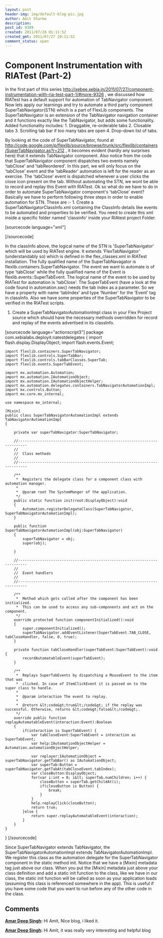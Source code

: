 ```yaml
---
layout: post
header-img: img/default-blog-pic.jpg
author: Amit Sharma
description: 
post_id: 9389
created: 2011/07/28 01:11:52
created_gmt: 2011/07/27 20:11:52
comment_status: open
---
```


# Component Instrumentation with RIATest (Part-2)

In the first part of this series <http://xebee.xebia.in/2011/07/27/component-instrumentation-with-ria-test-part-1/#more-9326> , we discussed how RIATest has a default support for automation of TabNavigator component. Now lets apply our learnings and try to automate a third party component SuperTabNavigator(STN) which is a part of FlexLib components. The SuperTabNavigator is an extension of the TabNavigator navigation container and it functions exactly like the TabNavigator, but adds some functionality. Added functionality includes: 1\. Draggable, re-orderable tabs 2\. Closable tabs 3\. Scrolling tab bar if too many tabs are open 4\. Drop-down list of tabs.

By looking at the code of SuperTabNavigator, found at <http://code.google.com/p/flexlib/source/browse/trunk/src/flexlib/containers/SuperTabNavigator.as?r=212> , it becomes evident (hardly any surprises here) that it extends TabNavigator component. Also notice from the code that SuperTabNavigator component dispatches two events namely 'tabClose' and 'tabReordered'. In this part, we will only focus on the 'tabClose' event and the 'tabReader' automation is left for the reader as an exercise. The 'tabClose' event is dispatched whenever a user clicks the close icon present on the tab. Without automating the STN, we wont be able to record and replay this Event with RIATest. Ok so what do we have to do in order to automate SuperTabNavigator component's 'tabClose' event? Basically we have to perform following three steps in order to enable automation for STN. These are :- 1\. Create a SuperTabNavigatorClassInfo.xml containing the ClassInfo details like events to be automated and properties to be verified. You need to create this xml inside a specific folder named 'classinfo' inside your RIAtest project Folder.

[sourcecode language="xml"]

<AllClasses>  
<ClassInfo Name="SuperTabNavigator" Extends="FlexTabNavigator">  
<Internal Class="flexlib.containers.SuperTabNavigator"/> <Events> <Event Name="tabClose"> <Internal Class="flexlib.events::SuperTabEvent" Type="tabClose"/> <Property Name="tabIndex"> <PropertyType Type="Number"/> </Property> </Event> </Events> <Properties> <Property Name="popUpButtonPolicy" Verify="true"> <PropertyType Type="String" /> </Property> <Property Name="dragEnabled" Verify="true"> <PropertyType Type="Boolean" /> </Property> <Property Name="dropEnabled" Verify="true"> <PropertyType Type="Boolean" /> </Property> <Property Name="closePolicy" Verify="true"> <PropertyType Type="String" /> </Property> </Properties>

</ClassInfo>  
</AllClasses>

[/sourcecode]

In the classInfo above, the logical name of the STN is 'SuperTabNavigator' which will be used by RIATest engine. It extends 'FlexTabNavigator' (understandably so) which is defined in the flex_classes.xml in RIATest installation. The fully qualified name of the SuperTabNavagator is flexlib.containers.SuperTabNavigator. The event we want to automate is of type 'tabClose' while the fully qualified name of the Event is flexlib.events::SuperTabEvent. The logical name of the event to be used by RIATest for automation is 'tabClose'. The SuperTabEvent (have a look at the code found in automation.swc) needs the tab index as a parameter. So we have a property with name 'tabIndex' and type 'Number' for the 'Event' tag in classInfo. Also we have some properties of the SuperTabNavigator to be verified in the RIATest scripts.

  1. Create a SuperTabNavigatorAutomationImpl class in your Flex Project source which should have the necessary methods overridden for record and replay of the events advertised in its classInfo.

[sourcecode language="actionscript3"] package com.xebialabs.deployit.riatestdelegates { import flash.display.DisplayObject; import flash.events.Event;
    
    
    import flexlib.containers.SuperTabNavigator;
    import flexlib.controls.SuperTabBar;
    import flexlib.controls.tabBarClasses.SuperTab;
    import flexlib.events.SuperTabEvent;
    
    import mx.automation.Automation;
    import mx.automation.IAutomationObject;
    import mx.automation.IAutomationObjectHelper;
    import mx.automation.delegates.containers.TabNavigatorAutomationImpl;
    import mx.controls.Button;
    import mx.core.mx_internal;
    
    use namespace mx_internal;
    
    [Mixin]
    public class SuperTabNavigatorAutomationImpl extends TabNavigatorAutomationImpl
    {
    
        private var superTabNavigator:SuperTabNavigator;
    
        //--------------------------------------------------------------------------
        //
        //  Class methods
        //
        //--------------------------------------------------------------------------
    
        /**
         *  Registers the delegate class for a component class with automation manager.
         *
         *  @param root The SystemManger of the application.
         */
        public static function init(root:DisplayObject):void
        {
            Automation.registerDelegateClass(SuperTabNavigator, SuperTabNavigatorAutomationImpl);
        }
    
        public function SuperTabNavigatorAutomationImpl(obj:SuperTabNavigator)
        {
            superTabNavigator = obj;
            super(obj);
    
        }
    
        //--------------------------------------------------------------------------
        //
        //  Event handlers
        //
        //--------------------------------------------------------------------------
    
        /**
         *  Method which gets called after the component has been initialized.
         *  This can be used to access any sub-components and act on the component.
         */
        override protected function componentInitialized():void
        {
            super.componentInitialized();
            superTabNavigator.addEventListener(SuperTabEvent.TAB_CLOSE, tabCloseHandler, false, 0, true);
        }
    
        private function tabCloseHandler(superTabEvent:SuperTabEvent):void {
            recordAutomatableEvent(superTabEvent);
        }
    
        /**
         *  Replays SuperTabEvents by dispatching a MouseEvent to the item that was
         *  clicked. In case of ItemClickEvent it is passed on to the super class to handle.
         *
         *  @param interaction The event to replay.
         *
         *  @return &lt;code&gt;true&lt;/code&gt; if the replay was successful. Otherwise, returns &lt;code&gt;false&lt;/code&gt;.
         */
        override public function replayAutomatableEvent(interaction:Event):Boolean
        {
            if(interaction is SuperTabEvent) {
                var tabCloseEvent:SuperTabEvent = interaction as SuperTabEvent;
                var help:IAutomationObjectHelper = Automation.automationObjectHelper;
    
                var replayer:IAutomationObject = superTabNavigator.getTabBar() as IAutomationObject;
                var superTab:Button = superTabNavigator.getTabAt(tabCloseEvent.tabIndex);
                var closeButton:DisplayObject;
                for(var i:int = 0; i&lt; superTab.numChildren; i++) {
                    closeButton = superTab.getChildAt(i);
                    if(closeButton is Button) {
                        break;
                    }
                }
                help.replayClick(closeButton);
                return true;
            }else {
                return super.replayAutomatableEvent(interaction);
            }
        }
    }
    

} [/sourcecode]

Since SuperTabNavigator extends TabNavigator, the SuperTabNavigatorAutomationImpl extends TabNavigatorAutomationImpl. We register this class as the automation delegate for the SuperTabNavigator component in the static method init. Notice that we have a [Mixin] metadata tag just above our class. When you put the [Mixin] metadata just above your class definition and add a static init function to the class, like we have in our class, the static init function will be called as soon as your application loads (assuming this class is referenced somewhere in the app). This is useful if you have some code that you want to run before any of the other code in the class.

## Comments

**[Amar Deep Singh](#5879 "2011-08-25 12:20:42"):** Hi Amit, Nice blog, i liked it.

**[Amar Deep Singh](#5880 "2011-08-25 12:24:28"):** Hi Amit, it was really very interesting and helpful blog


